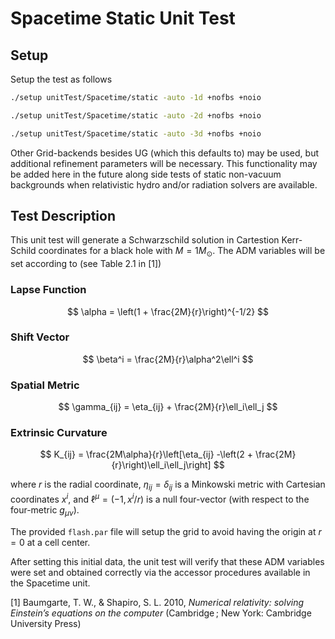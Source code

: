 # Spacetime Static Unit Test

## Setup

Setup the test as follows

```bash
./setup unitTest/Spacetime/static -auto -1d +nofbs +noio
```
```bash
./setup unitTest/Spacetime/static -auto -2d +nofbs +noio
```
```bash
./setup unitTest/Spacetime/static -auto -3d +nofbs +noio
```

Other Grid-backends besides UG (which this defaults to) may be used, but additional refinement parameters will be necessary.  This functionality may be added here in the future along side tests of static non-vacuum backgrounds when relativistic hydro and/or radiation solvers are available.

## Test Description

This unit test will generate a Schwarzschild solution in Cartestion Kerr-Schild coordinates for a black hole with $M = 1 M_\odot$.  The ADM variables will be set according to (see Table 2.1 in [1])

### Lapse Function
$$
   \alpha = \left(1 + \frac{2M}{r}\right)^{-1/2}
$$

### Shift Vector
$$
   \beta^i = \frac{2M}{r}\alpha^2\ell^i
$$

### Spatial Metric
$$
   \gamma_{ij} = \eta_{ij} + \frac{2M}{r}\ell_i\ell_j
$$

### Extrinsic Curvature
$$
   K_{ij} = \frac{2M\alpha}{r}\left[\eta_{ij} -\left(2 + \frac{2M}{r}\right)\ell_i\ell_j\right]
$$

where $r$ is the radial coordinate, $\eta_{ij} = \delta_{ij}$ is a Minkowski metric with Cartesian coordinates $x^i$, and $\ell^\mu = (-1, x^i/r)$ is a null four-vector (with respect to the four-metric $g_{\mu\nu}$).

The provided `flash.par` file will setup the grid to avoid having the origin at $r = 0$ at a cell center.

After setting this initial data, the unit test will verify that these ADM variables were set and obtained correctly via the accessor procedures available in the Spacetime unit.


[1] Baumgarte, T. W., & Shapiro, S. L. 2010, _Numerical relativity: solving Einstein’s equations on the computer_ (Cambridge ; New York: Cambridge University Press)

